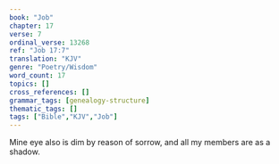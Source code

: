 ```yaml
---
book: "Job"
chapter: 17
verse: 7
ordinal_verse: 13268
ref: "Job 17:7"
translation: "KJV"
genre: "Poetry/Wisdom"
word_count: 17
topics: []
cross_references: []
grammar_tags: [genealogy-structure]
thematic_tags: []
tags: ["Bible","KJV","Job"]
---
```

Mine eye also is dim by reason of sorrow, and all my members are as a shadow.
